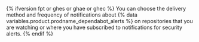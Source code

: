 {% ifversion fpt or ghes or ghae or ghec %}
You can choose the delivery method and frequency of notifications about {% data variables.product.prodname_dependabot_alerts %} on repositories that you are watching or where you have subscribed to notifications for security alerts.
{% endif %}
